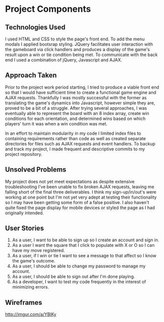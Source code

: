 # Project Components

## Technologies Used

I used HTML and CSS to style the page's front end.  To add the menu modals I
applied bootsrap styling.  JQuery facilitates user interaction with the
gameboard via click handlers and produces a display of the game's result upon a
win or tie condition being met.  To communicate with the back end I used a
combination of jQuery, Javascript and AJAX.

## Approach Taken

Prior to the project work period starting, I tried to produce a viable front
end so that I would have sufficient time to create a functional game engine and
AJAX requests.  Thankfully I was mostly successful with the former as
translating the game's dynamics into Javascript, however simple they are,
proved to be a bit of a struggle.  After trying several approaches, I was
eventually able to represent the board with an 8 index array, create win
conditions for each orientation, and determined wins based on which players'
turn it was when a win condition was met.

In an effort to maintain modularity in my code I limited index files to
containing requirements rather than code as well as created separate directories
for files such as AJAX requests and event handlers.  To backup and track my
project, I made frequent and descriptive commits to my project repository.

## Unsolved Problems

My project does not yet meet expectations as despite extensive troubleshooting
I've been unable to fix broken AJAX requests, leaving me falling short of the
final three deliverables.  I think my sign-up/in/out's were working at one point
but I'm not yet very adept at testing their functionality so I may have been
getting some form of a false positive.  I also haven't quite fixed the page 
display for mobile devices or styled the page as I had originally intended.

## User Stories

1.  As a user, I want to be able to sign up so I create an account and sign in.
1.  As a user I want the square that I click to populate with X or O so I can
have my move registered.
1.  As a user, if I win or tie I want to see a message to that affect so I know
the game's outcome.
1.  As a user, I should be able to change my password to manage my account.
1.  As a user, I should be able to sign out after I'm done playing.
1.  As a developer, I want to test my code frequently in the interest of
minimizing errors.

## Wireframes

<http://imgur.com/a/YBlKy>
